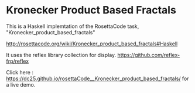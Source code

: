 # Kronecker Product Based Fractals

This is a Haskell implemtation of the RosettaCode task, "Kronecker_product_based_fractals"

http://rosettacode.org/wiki/Kronecker_product_based_fractals#Haskell

It uses the reflex library collection for display.
https://github.com/reflex-frp/reflex

Click here :  https://dc25.github.io/rosettaCode__Kronecker_product_based_fractals/ for a live demo.
